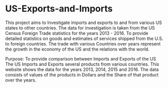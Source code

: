 # US-Exports-and-Imports
This project aims to Investigate imports and exports to and from various US states to other countries. 
The data for investigation is taken from the US Census Foreign Trade statistics for the years 2013 - 2016.
To provide detailed statistics on goods and estimates of services shipped from the U.S. to foreign countries.
The trade with various Countries over years represent the growth in the economy of the US and the relations with the world.

Purpose: To provide comparison between Imports and Exports of the US
The US Imports and Exports several products from various countries. This website shows the data for the years 2013, 2014, 2015 and 2016.
The data consists of values of the products in Dollars and the Share of that product over the years. 


